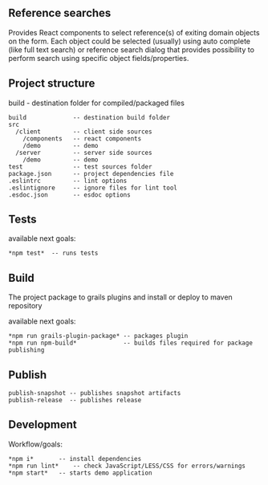 Reference searches
------------------

Provides React components to select reference(s) of exiting domain objects on the form. Each object could be selected (usually) using auto complete (like full text search) or reference search dialog that provides possibility to perform search using specific object fields/properties.

Project structure
-----------------
build - destination folder for compiled/packaged files

```
build             -- destination build folder
src
  /client         -- client side sources
    /components   -- react components
    /demo         -- demo
  /server         -- server side sources
    /demo         -- demo
test              -- test sources folder
package.json      -- project dependencies file
.eslintrc         -- lint options
.eslintignore     -- ignore files for lint tool
.esdoc.json       -- esdoc options
```

Tests
-----------------
available next goals:
```
*npm test*  -- runs tests
```

Build
-----------------
The project package to grails plugins and install or deploy to maven repository

available next goals:
```
*npm run grails-plugin-package* -- packages plugin
*npm run npm-build*             -- builds files required for package publishing
```

Publish
--------
```
publish-snapshot -- publishes snapshot artifacts
publish-release  -- publishes release
```

Development
-----------------
Workflow/goals:
```
*npm i*       -- install dependencies
*npm run lint*    -- check JavaScript/LESS/CSS for errors/warnings
*npm start*   -- starts demo application
```
